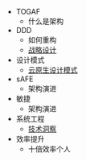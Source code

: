* TOGAF     
    * 什么是架构  
* DDD   
    * 如何重构 
    * [战略设计](/methodology/DDD/DDD领域驱动设计-战略设计.md)
* 设计模式   
    * [云原生设计模式](/methodology/Pattern/PatternForCloudNative.md)
* sAFE
    * 架构演进 
* 敏捷
    * 架构演进 
* 系统工程
  * [技术洞察](/methodology/SystemEngineering/技术洞察_1.md)
* 效率提升
    * 十倍效率个人   